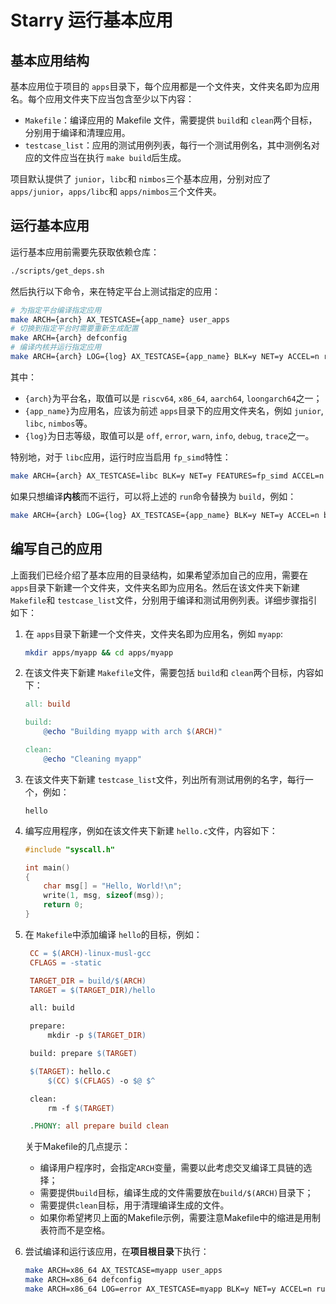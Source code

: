# Starry 运行基本应用

## 基本应用结构

基本应用位于项目的 `apps`目录下，每个应用都是一个文件夹，文件夹名即为应用名。每个应用文件夹下应当包含至少以下内容：

- `Makefile`：编译应用的 Makefile 文件，需要提供 `build`和 `clean`两个目标，分别用于编译和清理应用。
- `testcase_list`：应用的测试用例列表，每行一个测试用例名，其中测例名对应的文件应当在执行 `make build`后生成。

项目默认提供了 `junior`，`libc`和 `nimbos`三个基本应用，分别对应了 `apps/junior`，`apps/libc`和 `apps/nimbos`三个文件夹。

## 运行基本应用

运行基本应用前需要先获取依赖仓库：

```bash
./scripts/get_deps.sh
```

然后执行以下命令，来在特定平台上测试指定的应用：

```bash
# 为指定平台编译指定应用
make ARCH={arch} AX_TESTCASE={app_name} user_apps
# 切换到指定平台时需要重新生成配置
make ARCH={arch} defconfig
# 编译内核并运行指定应用
make ARCH={arch} LOG={log} AX_TESTCASE={app_name} BLK=y NET=y ACCEL=n run
```

其中：

- `{arch}`为平台名，取值可以是 `riscv64`, `x86_64`, `aarch64`, `loongarch64`之一；
- `{app_name}`为应用名，应该为前述 `apps`目录下的应用文件夹名，例如 `junior`, `libc`, `nimbos`等。
- `{log}`为日志等级，取值可以是 `off`, `error`, `warn`, `info`, `debug`, `trace`之一。

特别地，对于 `libc`应用，运行时应当启用 `fp_simd`特性：

```bash
make ARCH={arch} AX_TESTCASE=libc BLK=y NET=y FEATURES=fp_simd ACCEL=n run
```

如果只想编译**内核**而不运行，可以将上述的 `run`命令替换为 `build`，例如：

```bash
make ARCH={arch} LOG={log} AX_TESTCASE={app_name} BLK=y NET=y ACCEL=n build
```

## 编写自己的应用

上面我们已经介绍了基本应用的目录结构，如果希望添加自己的应用，需要在 `apps`目录下新建一个文件夹，文件夹名即为应用名。然后在该文件夹下新建 `Makefile`和 `testcase_list`文件，分别用于编译和测试用例列表。详细步骤指引如下：

1. 在 `apps`目录下新建一个文件夹，文件夹名即为应用名，例如 `myapp`:

   ```bash
   mkdir apps/myapp && cd apps/myapp
   ```

2. 在该文件夹下新建 `Makefile`文件，需要包括 `build`和 `clean`两个目标，内容如下：

   ```makefile
   all: build

   build:
       @echo "Building myapp with arch $(ARCH)"

   clean:
       @echo "Cleaning myapp"
   ```

3. 在该文件夹下新建 `testcase_list`文件，列出所有测试用例的名字，每行一个，例如：

   ```text
   hello
   ```

4. 编写应用程序，例如在该文件夹下新建 `hello.c`文件，内容如下：

   ```c
   #include "syscall.h"

   int main()
   {
       char msg[] = "Hello, World!\n";
       write(1, msg, sizeof(msg));
       return 0;
   }
   ```

5. 在 `Makefile`中添加编译 `hello`的目标，例如：

   ```makefile
    CC = $(ARCH)-linux-musl-gcc
    CFLAGS = -static

    TARGET_DIR = build/$(ARCH)
    TARGET = $(TARGET_DIR)/hello

    all: build

    prepare:
        mkdir -p $(TARGET_DIR)

    build: prepare $(TARGET)

    $(TARGET): hello.c
        $(CC) $(CFLAGS) -o $@ $^

    clean:
        rm -f $(TARGET)

    .PHONY: all prepare build clean
   ```

   关于Makefile的几点提示：

   - 编译用户程序时，会指定`ARCH`变量，需要以此考虑交叉编译工具链的选择；
   - 需要提供`build`目标，编译生成的文件需要放在`build/$(ARCH)`目录下；
   - 需要提供`clean`目标，用于清理编译生成的文件。
   - 如果你希望拷贝上面的Makefile示例，需要注意Makefile中的缩进是用制表符而不是空格。

6. 尝试编译和运行该应用，在**项目根目录**下执行：

   ```bash
   make ARCH=x86_64 AX_TESTCASE=myapp user_apps
   make ARCH=x86_64 defconfig
   make ARCH=x86_64 LOG=error AX_TESTCASE=myapp BLK=y NET=y ACCEL=n run
   ```
